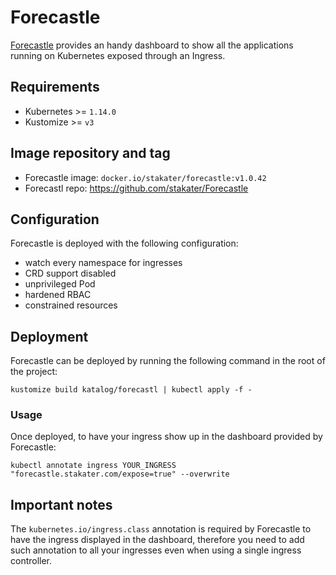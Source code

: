 # Forecastle
[Forecastle](https://github.com/stakater/Forecastle) provides an handy dashboard
to show all the applications running on Kubernetes exposed through an Ingress.

## Requirements
- Kubernetes >= `1.14.0`
- Kustomize >= `v3`


## Image repository and tag
- Forecastle image: `docker.io/stakater/forecastle:v1.0.42`
- Forecastl repo: https://github.com/stakater/Forecastle

## Configuration
Forecastle is deployed with the following configuration:
- watch every namespace for ingresses
- CRD support disabled
- unprivileged Pod
- hardened RBAC
- constrained resources

## Deployment
Forecastle can be deployed by running the following command in the root of the
project:
```shell
kustomize build katalog/forecastl | kubectl apply -f -
```

### Usage
Once deployed, to have your ingress show up in the dashboard provided by
Forecastle:
```shell
kubectl annotate ingress YOUR_INGRESS "forecastle.stakater.com/expose=true" --overwrite
```

## Important notes
The `kubernetes.io/ingress.class` annotation is required by Forecastle to have
the ingress displayed in the dashboard, therefore you need to add such annotation to
all your ingresses even when using a single ingress controller.
